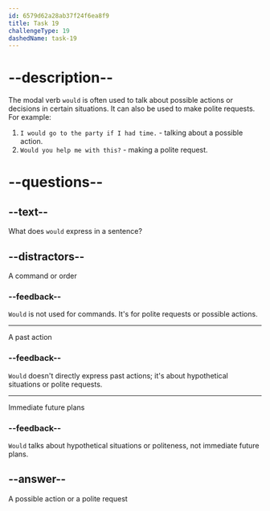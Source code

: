 ```yaml
---
id: 6579d62a28ab37f24f6ea8f9
title: Task 19
challengeType: 19
dashedName: task-19
---
```


# --description--

The modal verb `would` is often used to talk about possible actions or decisions in certain situations. It can also be used to make polite requests. For example:

1. `I would go to the party if I had time.` - talking about a possible action.
2. `Would you help me with this?` - making a polite request.

# --questions--

## --text--

What does `would` express in a sentence?

## --distractors--

A command or order

### --feedback--

`Would` is not used for commands. It's for polite requests or possible actions.

---

A past action

### --feedback--

`Would` doesn't directly express past actions; it's about hypothetical situations or polite requests.

---

Immediate future plans

### --feedback--

`Would` talks about hypothetical situations or politeness, not immediate future plans.

## --answer--

A possible action or a polite request


